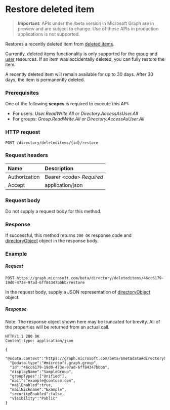 # Restore deleted item

> **Important**: APIs under the /beta version in Microsoft Graph are in preview and are subject to change. Use of these APIs in production applications is not supported.

Restores a recently deleted item from [deleted items](../resources/directory.md). 

Currently, deleted items functionality is only supported for the [group](../resources/group.md) and [user](../resources/user.md) resources. If an item was accidentally deleted, you can fully restore the item.

A recently deleted item will remain available for up to 30 days. After 30 days, the item is permanently deleted.

### Prerequisites
One of the following **scopes** is required to execute this API: 
* For users: *User.ReadWrite.All or Directory.AccessAsUser.All*
* For groups: *Group.ReadWrite.All or Directory.AccessAsUser.All*

### HTTP request
<!-- { "blockType": "ignored" } -->
```http
POST /directory/deleteditems/{id}/restore
```

### Request headers
| Name       | Description|
|:---------------|:----------|
| Authorization  | Bearer &lt;code&gt; *Required*|
| Accept | application/json |

### Request body
Do not supply a request body for this method.

### Response
If successful, this method returns `200 OK` response code and [directoryObject](../resources/directoryobject.md) object in the response body.

### Example
##### Request

<!-- {
  "blockType": "request",
  "name": "create_directoryobject_from_directory"
}-->
```http
POST https://graph.microsoft.com/beta/directory/deleteditems/46cc6179-19d0-473e-97ad-6ff84347bbbb/restore
```
In the request body, supply a JSON representation of [directoryObject](../resources/directoryobject.md) object.
##### Response
Note: The response object shown here may be truncated for brevity. All of the properties will be returned from an actual call.
<!-- {
  "blockType": "response",
  "truncated": true,
  "@odata.type": "microsoft.graph.directoryObject"
} -->
```http
HTTP/1.1 200 OK
Content-type: application/json

{
  "@odata.context":"https://graph.microsoft.com/beta/$metadata#directoryObjects/$entity",
  "@odata.type":"#microsoft.graph.group",
  "id":"46cc6179-19d0-473e-97ad-6ff84347bbbb",
  "displayName":"SampleGroup",
  "groupTypes":["Unified"],
  "mail":"example@contoso.com",
  "mailEnabled":true,
  "mailNickname":"Example",
  "securityEnabled":false,
  "visibility":"Public"
}
```

<!-- uuid: 8fcb5dbc-d5aa-4681-8e31-b001d5168d79
2015-10-25 14:57:30 UTC -->
<!-- {
  "type": "#page.annotation",
  "description": "Create deletedItem",
  "keywords": "",
  "section": "documentation",
  "tocPath": ""
}-->